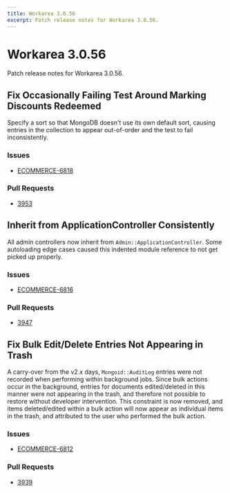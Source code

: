 ```yaml
---
title: Workarea 3.0.56
excerpt: Patch release notes for Workarea 3.0.56.
---
```


# Workarea 3.0.56

Patch release notes for Workarea 3.0.56.

## Fix Occasionally Failing Test Around Marking Discounts Redeemed

Specify a sort so that MongoDB doesn't use its own default sort, causing
entries in the collection to appear out-of-order and the test to fail
inconsistently.

### Issues

- [ECOMMERCE-6818](https://jira.tools.weblinc.com/browse/ECOMMERCE-6818)

### Pull Requests

- [3953](https://stash.tools.weblinc.com/projects/WL/repos/workarea/pull-requests/3953/overview)

## Inherit from ApplicationController Consistently

All admin controllers now inherit from `Admin::ApplicationController`.
Some autoloading edge cases caused this indented module reference to not
get picked up properly.

### Issues

- [ECOMMERCE-6816](https://jira.tools.weblinc.com/browse/ECOMMERCE-6816)

### Pull Requests

- [3947](https://stash.tools.weblinc.com/projects/WL/repos/workarea/pull-requests/3947/overview)

## Fix Bulk Edit/Delete Entries Not Appearing in Trash

A carry-over from the v2.x days, `Mongoid::AuditLog` entries were not
recorded when performing within background jobs. Since bulk actions
occur in the background, entries for documents edited/deleted in this
manner were not appearing in the trash, and therefore not possible to
restore without developer intervention. This constraint is now removed,
and items deleted/edited within a bulk action will now appear as
individual items in the trash, and attributed to the user who performed
the bulk action.

### Issues

- [ECOMMERCE-6812](https://jira.tools.weblinc.com/browse/ECOMMERCE-6812)

### Pull Requests

- [3939](https://stash.tools.weblinc.com/projects/WL/repos/workarea/pull-requests/3939/overview)

